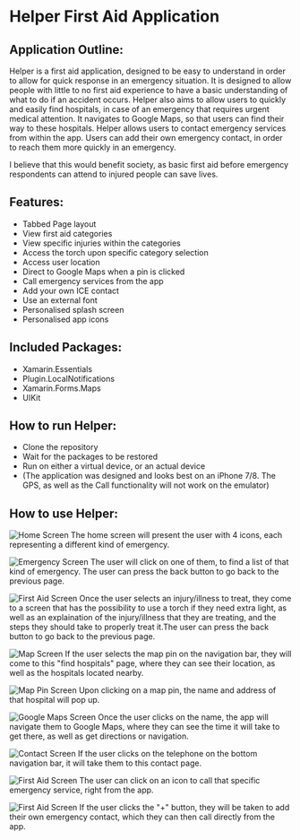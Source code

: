 # Helper First Aid Application

## Application Outline:

Helper is a first aid application, designed to be easy to understand in order to allow for quick response in an emergency situation.
It is designed to allow people with little to no first aid experience to have a basic understanding of what to do if an accident occurs.
Helper also aims to allow users to quickly and easily find hospitals, in case of an emergency that requires urgent medical attention.
It navigates to Google Maps, so that users can find their way to these hospitals.
Helper allows users to contact emergency services from within the app.
Users can add their own emergency contact, in order to reach them more quickly in an emergency.

I believe that this would benefit society, as basic first aid before emergency respondents can attend to injured people can save lives.

## Features:

* Tabbed Page layout
* View first aid categories
* View specific injuries within the categories
* Access the torch upon specific category selection
* Access user location
* Direct to Google Maps when a pin is clicked
* Call emergency services from the app
* Add your own ICE contact
* Use an external font
* Personalised splash screen
* Personalised app icons

## Included Packages:

* Xamarin.Essentials
* Plugin.LocalNotifications
* Xamarin.Forms.Maps
* UIKit

## How to run Helper:

* Clone the repository
* Wait for the packages to be restored
* Run on either a virtual device, or an actual device
* (The application was designed and looks best on an iPhone 7/8. The GPS, as well as the Call functionality will not work on the emulator)


## How to use Helper:

![Home Screen](/Users/ashleighparsons/Downloads/IMG_1372.PNG)
The home screen will present the user with 4 icons, each representing a different kind of emergency. 

![Emergency Screen](/Users/ashleighparsons/Downloads/IMG_1373.PNG)
The user will click on one of them, to find a list of that kind of emergency. The user can press the back button to go back to the previous page.

![First Aid Screen](/Users/ashleighparsons/Downloads/IMG_1374.PNG)
Once the user selects an injury/illness to treat, they come to a screen that has the possibility to use a torch if they need extra light, as well as an explaination of the injury/illness that they are treating, and the steps they should take to properly treat it.The user can press the back button to go back to the previous page.

![Map Screen](/Users/ashleighparsons/Downloads/IMG_1375.PNG)
If the user selects the map pin on the navigation bar, they will come to this "find hospitals" page, where they can see their location, as well as the hospitals located nearby.

![Map Pin Screen](/Users/ashleighparsons/Downloads/IMG_1376.PNG)
Upon clicking on a map pin, the name and address of that hospital will pop up.

![Google Maps Screen](/Users/ashleighparsons/Downloads/IMG_1377.PNG)
Once the user clicks on the name, the app will navigate them to Google Maps, where they can see the time it will take to get there, as well as get directions or navigation.

![Contact Screen](/Users/ashleighparsons/Downloads/IMG_1378.PNG)
If the user clicks on the telephone on the bottom navigation bar, it will take them to this contact page.

![First Aid Screen](/Users/ashleighparsons/Downloads/IMG_1380.PNG)
The user can click on an icon to call that specific emergency service, right from the app.

![First Aid Screen](/Users/ashleighparsons/Downloads/IMG_1379.PNG)
If the user clicks the "+" button, they will be taken to add their own emergency contact, which they can then call directly from the app.
